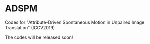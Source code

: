 # ADSPM
Codes for "Attribute-Driven Spontaneous Motion in Unpaired Image Translation" (ICCV2019)

The codes will be released soon!
